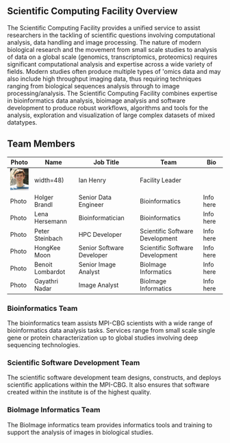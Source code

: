 ## Scientific Computing Facility Overview

The Scientific Computing Facility provides a unified service to assist researchers in the tackling of scientific questions involving computational analysis, data handling and image processing.  The nature of modern biological research and the movement from small scale studies to analysis of data on a global scale (genomics, transcriptomics, proteomics) requires significant computational analysis and expertise across a wide variety of fields. Modern studies often produce multiple types of 'omics data and may also include high throughput imaging data, thus requiring techniques ranging from biological sequences analysis through to image processing/analysis.  The Scientific Computing Facility combines expertise in bioinformatics data analysis, bioimage analysis and software development to produce robust workflows, algorithms and tools for the analysis, exploration and visualization of large complex datasets of mixed datatypes.

## Team Members

| Photo | Name | Job Title | Team | Bio |
| --- | --- | --- | --- | --- |
| <img src="https://github.com/mpicbg-scicomp/mpicbg-scicomp.github.io/blob/master/Ian_Image.png" width="48"> | width=48)| Ian Henry | Facility Leader | | Info here |
| Photo| Holger Brandl | Senior Data Engineer | Bioinformatics | Info here |
| Photo| Lena Hersemann | Bioinformatician | Bioinformatics | Info here |
| Photo| Peter Steinbach | HPC Developer | Scientific Software Development | Info here |
| Photo| HongKee Moon | Senior Software Developer | Scientific Software Development | Info here |
| Photo| Benoit Lombardot | Senior Image Analyst | BioImage Informatics | Info here |
| Photo| Gayathri Nadar | Image Analyst | BioImage Informatics | Info here |

### Bioinformatics Team

The bioinformatics team assists MPI-CBG scientists with a wide range of bioinformatics data analysis tasks.  Services range from small scale single gene or protein characterization up to global studies involving deep sequencing technologies.

### Scientific Software Development Team

The scientific software development team designs, constructs, and deploys scientific applications within the MPI-CBG. It also ensures that software created within the institute is of the highest quality.

### BioImage Informatics Team

The BioImage informatics team provides informatics tools and training to support the analysis of images in biological studies.  
